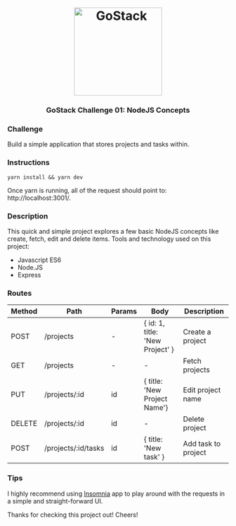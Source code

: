 <h1 align="center">
    <img alt="GoStack" src="https://rocketseat-cdn.s3-sa-east-1.amazonaws.com/bootcamp-header.png" width="200px" />
</h1>

<h3 align="center">
  GoStack Challenge 01: NodeJS Concepts
</h3>

### Challenge

Build a simple application that stores projects and tasks within.

### Instructions ###
```
yarn install && yarn dev
```
Once yarn is running, all of the request should point to: http://localhost:3001/.

### Description ###
This quick and simple project explores a few basic NodeJS concepts like create, fetch, edit and delete items.
Tools and technology used on this project:

- Javascript ES6
- Node.JS
- Express

### Routes ###
| Method | Path | Params | Body | Description |
| ------ | ------ | ------ | ------ | ------ |
| POST | /projects | - | { id: 1, title: 'New Project' } | Create a project | 
| GET | /projects | - | - | Fetch projects | 
| PUT | /projects/:id | id | { title: 'New Project Name'} | Edit project name | 
| DELETE | /projects/:id | id | - | Delete project | 
| POST | /projects/:id/tasks | id | { title: 'New task' } | Add task to project | 

### Tips ###
I highly recommend using [Insomnia](https://insomnia.rest/) app to play around with the requests in a simple and straight-forward UI.

Thanks for checking this project out! Cheers!

